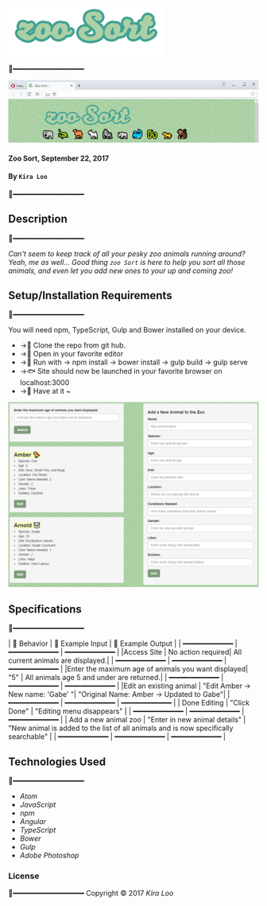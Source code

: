 
![zoo Sort](resources/img/zoosort.png)


🦑━━━━━━━━━━━━━━━━━

![Alt text](resources/img/zoosortss.png)

#### Zoo Sort, September 22, 2017
#### By `Kira Loo`
🐃━━━━━━━━━━━━━━━━━

## Description
🐅━━━━━━━━━━━━━━━━━

_Can't seem to keep track of all your pesky zoo animals running around? Yeah, me as well...
Good thing `zoo Sort` is here to help you sort all those animals, and even let you add new ones to your up and coming zoo!_  

## Setup/Installation Requirements
🐬━━━━━━━━━━━━━━━━━

You will need npm, TypeScript, Gulp and Bower installed on your device.

* ->🦌 Clone the repo from git hub.
* ->🦃 Open in your favorite editor
* ->🐆 Run with -> npm install  -> bower install -> gulp build -> gulp serve
* ->🐟 Site should now be launched in your favorite browser on localhost:3000
* ->🦆 Have at it ~

![Alt text](resources/img/zoosortss2.png)

## Specifications
🐧━━━━━━━━━━━━━━━━━

| 🐣 Behavior      | 🐤 Example Input      | 🐥 Example Output       |
|  ━━━━━━━━━━━━ |  ━━━━━━━━━━━━ |  ━━━━━━━━━━━━ |
|Access Site | No action required| All current animals are displayed.|
|  ━━━━━━━━━━━━ |  ━━━━━━━━━━━━ |  ━━━━━━━━━━━━ |
|Enter the maximum age of animals you want displayed| "5" | All animals age 5 and under are returned.|
|  ━━━━━━━━━━━━ |  ━━━━━━━━━━━━ |  ━━━━━━━━━━━━ |
|Edit an existing animal | "Edit Amber -> New name: 'Gabe' "| "Original Name: Amber -> Updated to Gabe"|
|  ━━━━━━━━━━━━ |  ━━━━━━━━━━━━ |  ━━━━━━━━━━━━ |
| Done Editing | "Click Done" | "Editing menu disappears" |
|  ━━━━━━━━━━━━ |  ━━━━━━━━━━━━ |  ━━━━━━━━━━━━ |
| Add a new animal zoo | "Enter in new animal details" | "New animal is added to the list of all animals and is now specifically searchable" |
| ━━━━━━━━━━━━ | ━━━━━━━━━━━━ | ━━━━━━━━━━━━ |

## Technologies Used
🐍━━━━━━━━━━━━━━━━━

* _Atom_
* _JavaScript_
* _npm_
* _Angular_
* _TypeScript_
* _Bower_
* _Gulp_
* _Adobe Photoshop_

### License
🦍━━━━━━━━━━━━━━━━━
Copyright &copy; 2017 _Kira Loo_
